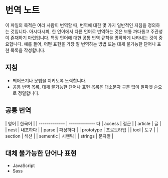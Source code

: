 # 번역 노트

이 파일의 목적은 여러 사람이 번역할 때, 번역에 대한 몇 가지 일반적인 지침을 정의하는 것입니다. 아시다시피, 한 언어에서 다른 언어로 번역하는 것은 보통 까다롭고 주관성이 존재하기 마련입니다. 특정 언어에 대한 공통 번역 규칙을 명확하게 나타내는 것이 중요합니다. 예를 들어, 어떤 표현을 가장 잘 번역하는 방법 또는 대체 불가능한 단어나 표현 목록을 작성합니다.

## 지침

- 띄어쓰기나 문법을 지키도록 노력합니다.
- 공통 번역 목록, 대체 불가능한 단어나 표현 목록은 대소문자 구분 없이 알파벳 순으로 정렬합니다.

## 공통 번역

| 영어          | 한국어        |
| ------------- | ------------- 다
| access        | 접근          |
| article        | 글           |
| nest         | 내포하다         |
| parse         | 파싱하다      |
| prototype     | 프로토타입     |
| tool          | 도구          |
| section       | 섹션          |
| sementic      | 시맨틱         |
| strings       | 문자열         |

## 대체 불가능한 단어나 표현

- JavaScript
- Sass